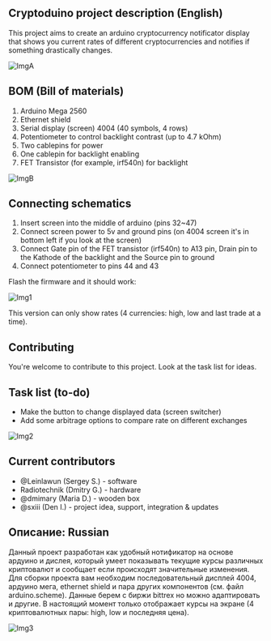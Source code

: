 ## Cryptoduino project description (English)
This project aims to create an arduino cryptocurrency notificator display that shows you current 
rates of different cryptocurrencies and notifies if something drastically changes.

![ImgA](http://imgur.com/dRceN7b.png)

## BOM (Bill of materials)
1) Arduino Mega 2560
2) Ethernet shield
3) Serial display (screen) 4004 (40 symbols, 4 rows)
4) Potentiometer to control backlight contrast (up to 4.7 kOhm)
5) Two cablepins for power
6) One cablepin for backlight enabling
7) FET Transistor (for example, irf540n) for backlight

![ImgB](http://imgur.com/RTQFlgV.png)

## Connecting schematics
1) Insert screen into the middle of arduino (pins 32~47)
2) Connect screen power to 5v and ground pins (on 4004 screen it's in bottom left if you look at the screen)
3) Connect Gate pin of the FET transistor (irf540n) to A13 pin, Drain pin to the Kathode of the backlight
and the Source pin to ground
4) Connect potentiometer to pins 44 and 43

Flash the firmware and it should work: 

![Img1](https://imgur.com/UENnyzJ.png)

This version can only show rates (4 currencies: high, low and last trade at a time).

## Contributing
You're welcome to contribute to this project. Look at the task list for ideas.

## Task list (to-do)
* Make the button to change displayed data (screen switcher)
* Add some arbitrage options to compare rate on different exchanges

![Img2](https://imgur.com/40uHZSj.png)

## Current contributors
* @Leinlawun (Sergey S.) - software
* Radiotechnik (Dmitry G.) - hardware
* @dmimary (Maria D.) - wooden box
* @sxiii (Den I.) - project idea, support, integration & updates

## Описание: Russian
Данный проект разработан как удобный нотификатор на основе ардуино и дислея, который умеет 
показывать текущие курсы различных криптовалют и сообщает если происходят значительные изменения.
Для сборки проекта вам необходим последовательный дисплей 4004, ардуино мега, ethernet shield 
и пара других компонентов (см. файл arduino.scheme). Данные берем с биржи bittrex но можно 
адаптировать и другие. В настоящий момент только отображает курсы на экране (4 криптовалютных 
пары: high, low и последняя цена).

![Img3](https://imgur.com/kgKMCVL.png)
